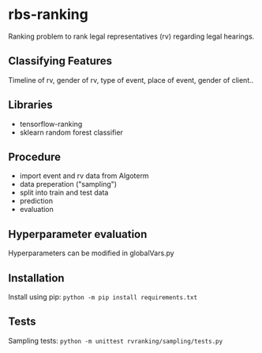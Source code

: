 # rbs-ranking
Ranking problem to rank legal representatives (rv) regarding legal hearings.

## Classifying Features
Timeline of rv, gender of rv, type of event, place of event, gender of client..

## Libraries
- tensorflow-ranking 
- sklearn random forest classifier

## Procedure
- import event and rv data from Algoterm
- data preperation ("sampling")
- split into train and test data
- prediction
- evaluation

## Hyperparameter evaluation
Hyperparameters can be modified in globalVars.py

## Installation
Install using pip: `python -m pip install requirements.txt`

## Tests
Sampling tests: `python -m unittest rvranking/sampling/tests.py`